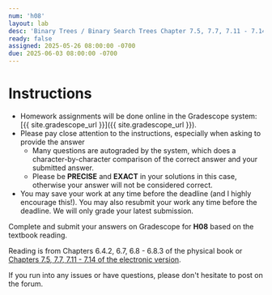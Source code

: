 ```yaml
---
num: 'h08'
layout: lab
desc: 'Binary Trees / Binary Search Trees Chapter 7.5, 7.7, 7.11 - 7.14'
ready: false
assigned: 2025-05-26 08:00:00 -0700
due: 2025-06-03 08:00:00 -0700
---
```


# Instructions

- Homework assignments will be done online in the Gradescope system: [{{ site.gradescope_url }}]({{ site.gradescope_url }}).
- Please pay close attention to the instructions, especially when asking to provide the answer
  - Many questions are autograded by the system, which does a character-by-character comparison of the correct answer and your submitted answer.
  - Please be **PRECISE** and **EXACT** in your solutions in this case, otherwise your answer will not be considered correct.
- You may save your work at any time before the deadline (and I highly encourage this!). You may also resubmit your work any time before the deadline. We will only grade your latest submission.

Complete and submit your answers on Gradescope for **H08** based on the textbook reading.

Reading is from Chapters 6.4.2, 6.7, 6.8 - 6.8.3 of the physical book or [Chapters 7.5, 7.7, 7.11 - 7.14 of the electronic version](https://runestone.academy/ns/books/published/pythonds/index.html).

If you run into any issues or have questions, please don't hesitate to post on the forum.
